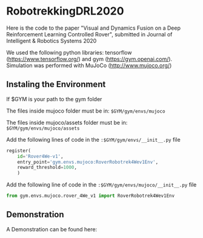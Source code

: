 # RobotrekkingDRL2020
Here is the code to the paper "Visual and Dynamics Fusion on a Deep Reinforcement Learning Controlled Rover", submitted in Journal of Intelligent &amp; Robotics Systems 2020

We used the following python libraries: tensorflow (https://www.tensorflow.org/) and gym (https://gym.openai.com/). Simulation was performed with MuJoCo (http://www.mujoco.org/)


## Instaling the Environment

If $GYM is your path to the gym folder

The files inside mujoco folder must be in: `$GYM/gym/envs/mujoco`

The files inside mujoco/assets folder must be in: `$GYM/gym/envs/mujoco/assets`


Add the following lines of code in the `:$GYM/gym/envs/__init__.py` file

```python 
register(
    id='Rover4We-v1',
    entry_point='gym.envs.mujoco:RoverRobotrek4Wev1Env',
    reward_threshold=1000,
    )
```

Add the following line of code in the `:$GYM/gym/envs/mujoco/__init__.py` file
```python 
from gym.envs.mujoco.rover_4We_v1 import RoverRobotrek4Wev1Env
```

## Demonstration

A Demonstration can be found here: 
